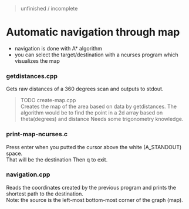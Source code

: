 >unfinished / incomplete
# Automatic navigation through map

* navigation is done with A* algorithm
* you can select the target/destination with a ncurses program which visualizes the map

### getdistances.cpp
Gets raw distances of a 360 degrees scan and outputs to stdout.

> TODO create-map.cpp<br>
> Creates the map of the area based on data by getdistances.
> The algorithm would be to find the point in a 2d array based on theta(degrees) and distance
> Needs some trigonometry knowledge.

### print-map-ncurses.c

Press enter when you putted the cursor above the white (A_STANDOUT) space.<br>
That will be the destination
Then q to exit.

### navigation.cpp

Reads the coordinates created by the previous program and prints the shortest path to the destination.<br>
Note: the source is the left-most bottom-most corner of the graph (map).

